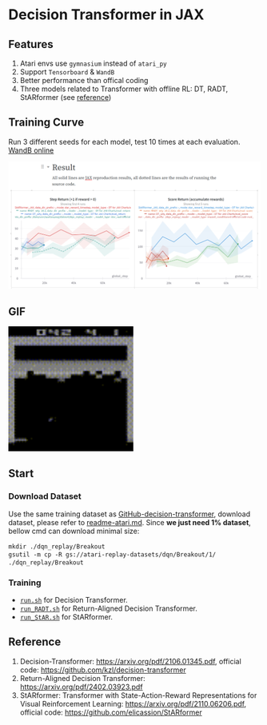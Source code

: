 # Decision Transformer in JAX

## Features
1. Atari envs use `gymnasium` instead of `atari_py`
2. Support `Tensorboard` & `WandB`
3. Better performance than offical coding
4. Three models related to Transformer with offline RL: DT, RADT, StARformer (see [reference](#reference))

## Training Curve
Run 3 different seeds for each model, test 10 times at each evaluation. [WandB online](https://api.wandb.ai/links/wty-yy/06tql545)

![Training Curve in WandB](./asserts/Training%20Curve.png)

## GIF
<img src="./asserts/391_scores.gif" alt="Breakout by StARformer" width="250"/>

## Start
### Download Dataset
Use the same training dataset as [GitHub-decision-transformer](https://github.com/kzl/decision-transformer),
download dataset, please refer to [readme-atari.md](https://github.com/kzl/decision-transformer/blob/master/atari/readme-atari.md). Since **we just need 1% dataset**, bellow cmd can download minimal size:
```shell
mkdir ./dqn_replay/Breakout
gsutil -m cp -R gs://atari-replay-datasets/dqn/Breakout/1/ ./dqn_replay/Breakout
```

### Training
- [`run.sh`](run.sh) for Decision Transformer.
- [`run_RADT.sh`](run_RADT.sh) for Return-Aligned Decision Transformer.
- [`run_StAR.sh`](run_StAR.sh) for StARformer.

## Reference

1. Decision-Transformer: https://arxiv.org/pdf/2106.01345.pdf, official code: https://github.com/kzl/decision-transformer
2. Return-Aligned Decision Transformer: https://arxiv.org/pdf/2402.03923.pdf
3. StARformer: Transformer with State-Action-Reward Representations for Visual Reinforcement Learning: https://arxiv.org/pdf/2110.06206.pdf, official code: https://github.com/elicassion/StARformer

